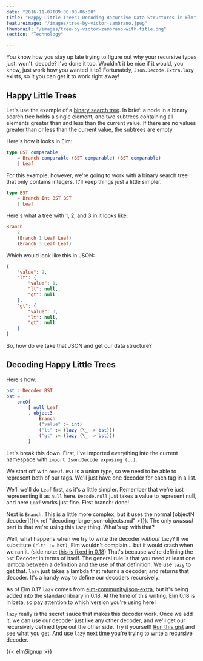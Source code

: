 ```yaml
---
date: "2016-11-07T09:00:00-06:00"
title: "Happy Little Trees: Decoding Recursive Data Structures in Elm"
featureimage: "/images/tree-by-victor-zambrano.jpeg"
thumbnail: "/images/tree-by-victor-zambrano-with-title.png"
section: "Technology"

---
```


You know how you stay up late trying to figure out why your recursive types just. won't. decode?
I've done it too.
Wouldn't it be nice if it would, you know, just work how you wanted it to?
Fortunately, `Json.Decode.Extra.lazy` exists, so it you can get it to work right away!

<!--more-->

## Happy Little Trees

Let's use the example of a [binary search tree](https://en.wikipedia.org/wiki/Binary_search_tree).
In brief: a node in a binary search tree holds a single element, and two subtrees containing all elements greater than and less than the current value.
If there are no values greater than or less than the current value, the subtrees are empty.

Here's how it looks in Elm:

```elm
type BST comparable
    = Branch comparable (BST comparable) (BST comparable)
    | Leaf
```

For this example, however, we're going to work with a binary search tree that only contains integers.
It'll keep things just a little simpler.

```elm
type BST
    = Branch Int BST BST
    | Leaf
```

Here's what a tree with 1, 2, and 3 in it looks like:

```elm
Branch
    2
    (Branch 1 Leaf Leaf)
    (Branch 3 Leaf Leaf)
```

Which would look like this in JSON:

```json
{
    "value": 2,
    "lt": {
        "value": 1,
        "lt": null,
        "gt": null
    },
    "gt": {
        "value": 3,
        "lt": null,
        "gt": null
    }
}
```

So, how do we take that JSON and get our data structure?

## Decoding Happy Little Trees

Here's how:

```elm
bst : Decoder BST
bst =
    oneOf
        [ null Leaf
        , object3
            Branch
            ("value" := int)
            ("lt" := (lazy (\_ -> bst)))
            ("gt" := (lazy (\_ -> bst)))
        ]
```

Let's break this down.
First, I've imported everything into the current namespace with `import Json.Decode exposing (..)`.

We start off with `oneOf`.
`BST` is a union type, so we need to be able to represent both of our tags.
We'll just have one decoder for each tag in a list.

We'll we'll do `Leaf` first, as it's a little simpler.
Remember that we're just representing it as `null` here.
`Decode.null` just takes a value to represent null, and here `Leaf` works just fine.
First branch: done!

Next is `Branch`.
This is a little more complex, but it uses the normal [objectN decoder]({{< ref "decoding-large-json-objects.md" >}}).
The only *unusual* part is that we're using this `lazy` thing.
What's up with that?

Well, what happens when we try to write the decoder *without* `lazy`?
If we substitute `("lt" := bst)`, Elm wouldn't complain&hellip; but it would crash when we ran it.
(side note: [this is fixed in 0.18](https://github.com/elm-lang/elm-compiler/issues/873))
That's because we're defining the `bst` Decoder in terms of itself.
The general rule is that you need at least one lambda between a definition and the use of that definition.
We use `lazy` to get that.
`lazy` just takes a lambda that returns a decoder, and returns that decoder.
It's a handy way to define our decoders recursively.

As of Elm 0.17 `lazy` comes from [elm-community/json-extra](http://package.elm-lang.org/packages/elm-community/json-extra/1.1.0/Json-Decode-Extra#lazy), but it's being added into the standard library in 0.18.
At the time of this writing, Elm 0.18 is in beta, so pay attention to which version you're using here!

`lazy` really is the secret sauce that makes this decoder work.
Once we add it, we can use our decoder just like any other decoder, and we'll get our recursively defined type out the other side.
Try it yourself!
[Run this gist](https://gist.github.com/BrianHicks/988e31bd221d2164f984227ecbe1fa1e) and see what you get.
And use `lazy` next time you're trying to write a recursive decoder.

{{< elmSignup >}}
